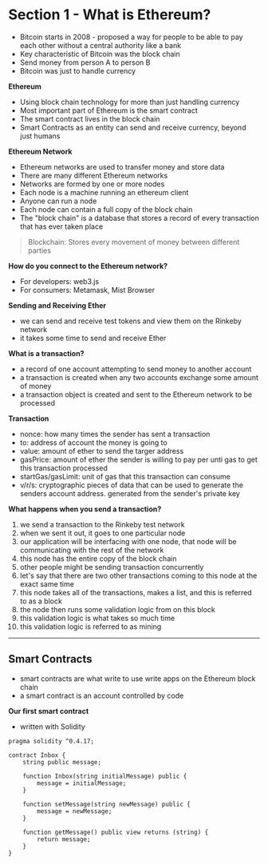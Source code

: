 # Section 1 - What is Ethereum?

* Bitcoin starts in 2008 - proposed a way for people to be able to pay each other without a central authority like a bank
* Key characteristic of Bitcoin was the block chain
* Send money from person A to person B
* Bitcoin was just to handle currency

__Ethereum__

* Using block chain technology for more than just handling currency
* Most important part of Ethereum is the smart contract
* The smart contract lives in the block chain
* Smart Contracts as an entity can send and receive currency, beyond just humans

__Ethereum Network__

* Ethereum networks are used to transfer money and store data
* There are many different Ethereum networks
* Networks are formed by one or more nodes
* Each node is a machine running an ethereum client
* Anyone can run a node
* Each node can contain a full copy of the block chain
* The "block chain" is a database that stores a record of every transaction that has ever taken place

> Blockchain: Stores every movement of money between different parties

__How do you connect to the Ethereum network?__

* For developers: web3.js
* For consumers: Metamask, Mist Browser

__Sending and Receiving Ether__

* we can send and receive test tokens and view them on the Rinkeby network
* it takes some time to send and receive Ether

__What is a transaction?__

* a record of one account attempting to send money to another account
* a transaction is created when any two accounts exchange some amount of money
* a transaction object is created and sent to the Ethereum network to be processed

__Transaction__

* nonce: how many times the sender has sent a transaction
* to: address of account the money is going to
* value: amount of ether to send the targer address
* gasPrice: amount of ether the sender is willing to pay per unti gas to get this transaction processed
* startGas/gasLimit: unit of gas that this transaction can consume
* v/r/s: cryptographic pieces of data that can be used to generate the senders account address. generated from the sender's private key

__What happens when you send a transaction?__

1. we send a transaction to the Rinkeby test network
2. when we sent it out, it goes to one particular node
3. our application will be interfacing with one node, that node will be communicating with the rest of the network
4. this node has the entire copy of the block chain
5. other people might be sending transaction concurrently
6. let's say that there are two other transactions coming to this node at the exact same time
7. this node takes all of the transactions, makes a list, and this is referred to as a block
8. the node then runs some validation logic from on this block
9. this validation logic is what takes so much time
10. this validation logic is referred to as mining

---

## Smart Contracts

* smart contracts are what write to use write apps on the Ethereum block chain
* a smart contract is an account controlled by code

__Our first smart contract__

* written with Solidity

```
pragma solidity ^0.4.17;

contract Inbox {
    string public message;
    
    function Inbox(string initialMessage) public {
        message = initialMessage;
    }
    
    function setMessage(string newMessage) public {
        message = newMessage;
    }
    
    function getMessage() public view returns (string) {
        return message;
    }
}
```


